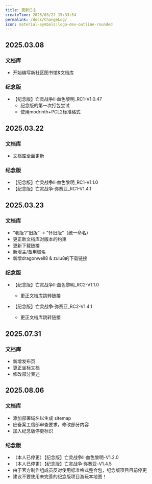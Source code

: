```yaml
---
title: 更新日志
createTime: 2025/03/22 15:33:54
permalink: /docs/ChangeLog/
icon: material-symbols:logo-dev-outline-rounded
---
```

## 2025.03.08

### 文档库

- 开始编写新社区图书馆&文档库

### 纪念版

- 【纪念版】亡灵战争Ⅱ·血色黎明_RC1-V1.0.47
    - 纪念版的第一次打包尝试
    - 使用modrinth+PCL2标准格式

## 2025.03.22

### 文档库

- 文档库全面更新

### 纪念版

- 【纪念版】亡灵战争Ⅱ·血色黎明_RC1-V1.1.0
- 【纪念版】亡灵战争·弥赛亚_RC1-V1.4.1

## 2025.03.23

### 文档库

  - “老版”/“旧版” -> "怀旧版"（统一命名）
  - 更正新文档库对版本的约束
  - 更新下载链接
  - 新增主/备用域名
  - 新增dragonwell8 & zulu8的下载链接

### 纪念版

  - 【纪念版】亡灵战争Ⅱ·血色黎明_RC2-V1.1.0
     - 更正文档库跳转链接
  
  - 【纪念版】亡灵战争·弥赛亚_RC2-V1.4.1
     - 更正文档库跳转链接  

## 2025.07.31

### 文档库

  - 新增发布页
  - 更正坐标文档
  - 修改部分表述

## 2025.08.06

### 文档库

  - 添加部署域名以生成 sitemap
  - 应备案工信部审查要求，修改部分内容
  - 加入纪念版停更标识

### 纪念版

  - （本人已停更）【纪念版】亡灵战争Ⅱ·血色黎明-V1.2.0
  - （本人已停更）【纪念版】亡灵战争·弥赛亚-V1.4.5
  - 由于官方制作组成员反对使用标准格式整合包，纪念版项目目前停更
  - 建议不要使用未完善的纪念版项目游玩本地图！

